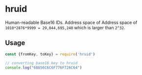 # hruid

Human-readable Base16 IDs. Address space of Address space of `1010*2876*9999 = 29,044,695,240` which is larger than `2^32`.

## Usage
```js
const {fromKey, toKey} = require('hruid')

// converting base16 key to hruid
console.log("68656C6C6F776F726C64")
```